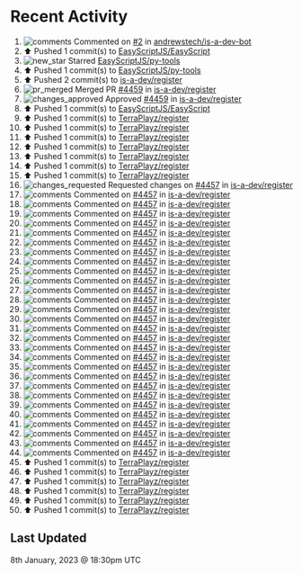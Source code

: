 # Recent Activity

<!--RECENT_ACTIVITY:start-->
1. ![comments](https://cdn.jsdelivr.net/gh/Readme-Workflows/Readme-Icons@main/icons/octicons/Comment.svg) Commented on [#2](https://github.com/andrewstech/is-a-dev-bot/pull/2#issuecomment-1374828487) in [andrewstech/is-a-dev-bot](https://github.com/andrewstech/is-a-dev-bot)<br>
2. ⬆️ Pushed 1 commit(s) to [EasyScriptJS/EasyScript](https://github.com/EasyScriptJS/EasyScript)<br>
3. ![new_star](https://cdn.jsdelivr.net/gh/Readme-Workflows/Readme-Icons@main/icons/octicons/StarredRepositoryYellow.svg) Starred [EasyScriptJS/py-tools](https://github.com/EasyScriptJS/py-tools)<br>
4. ⬆️ Pushed 1 commit(s) to [EasyScriptJS/py-tools](https://github.com/EasyScriptJS/py-tools)<br>
5. ⬆️ Pushed 2 commit(s) to [is-a-dev/register](https://github.com/is-a-dev/register)<br>
6. ![pr_merged](https://cdn.jsdelivr.net/gh/Readme-Workflows/Readme-Icons@main/icons/octicons/PullRequestMerged.svg) Merged PR [#4459](https://github.com/is-a-dev/register/pull/4459) in [is-a-dev/register](https://github.com/is-a-dev/register)<br>
7. ![changes_approved](https://cdn.jsdelivr.net/gh/Readme-Workflows/Readme-Icons@main/icons/octicons/ApprovedChanges.svg) Approved [#4459](https://github.com/is-a-dev/register/pull/4459#pullrequestreview-1239775220) in [is-a-dev/register](https://github.com/is-a-dev/register)<br>
8. ⬆️ Pushed 1 commit(s) to [EasyScriptJS/EasyScript](https://github.com/EasyScriptJS/EasyScript)<br>
9. ⬆️ Pushed 1 commit(s) to [TerraPlayz/register](https://github.com/TerraPlayz/register)<br>
10. ⬆️ Pushed 1 commit(s) to [TerraPlayz/register](https://github.com/TerraPlayz/register)<br>
11. ⬆️ Pushed 1 commit(s) to [TerraPlayz/register](https://github.com/TerraPlayz/register)<br>
12. ⬆️ Pushed 1 commit(s) to [TerraPlayz/register](https://github.com/TerraPlayz/register)<br>
13. ⬆️ Pushed 1 commit(s) to [TerraPlayz/register](https://github.com/TerraPlayz/register)<br>
14. ⬆️ Pushed 1 commit(s) to [TerraPlayz/register](https://github.com/TerraPlayz/register)<br>
15. ⬆️ Pushed 1 commit(s) to [TerraPlayz/register](https://github.com/TerraPlayz/register)<br>
16. ![changes_requested](https://cdn.jsdelivr.net/gh/Readme-Workflows/Readme-Icons@main/icons/octicons/RequestedChanges.svg) Requested changes on [#4457](https://github.com/is-a-dev/register/pull/4457#pullrequestreview-1239739176) in [is-a-dev/register](https://github.com/is-a-dev/register)<br>
17. ![comments](https://cdn.jsdelivr.net/gh/Readme-Workflows/Readme-Icons@main/icons/octicons/Comment.svg) Commented on [#4457](https://github.com/is-a-dev/register/pull/4457#discussion_r1064096469) in [is-a-dev/register](https://github.com/is-a-dev/register)<br>
18. ![comments](https://cdn.jsdelivr.net/gh/Readme-Workflows/Readme-Icons@main/icons/octicons/Comment.svg) Commented on [#4457](https://github.com/is-a-dev/register/pull/4457#discussion_r1064096598) in [is-a-dev/register](https://github.com/is-a-dev/register)<br>
19. ![comments](https://cdn.jsdelivr.net/gh/Readme-Workflows/Readme-Icons@main/icons/octicons/Comment.svg) Commented on [#4457](https://github.com/is-a-dev/register/pull/4457#discussion_r1064096418) in [is-a-dev/register](https://github.com/is-a-dev/register)<br>
20. ![comments](https://cdn.jsdelivr.net/gh/Readme-Workflows/Readme-Icons@main/icons/octicons/Comment.svg) Commented on [#4457](https://github.com/is-a-dev/register/pull/4457#discussion_r1064096621) in [is-a-dev/register](https://github.com/is-a-dev/register)<br>
21. ![comments](https://cdn.jsdelivr.net/gh/Readme-Workflows/Readme-Icons@main/icons/octicons/Comment.svg) Commented on [#4457](https://github.com/is-a-dev/register/pull/4457#discussion_r1064096365) in [is-a-dev/register](https://github.com/is-a-dev/register)<br>
22. ![comments](https://cdn.jsdelivr.net/gh/Readme-Workflows/Readme-Icons@main/icons/octicons/Comment.svg) Commented on [#4457](https://github.com/is-a-dev/register/pull/4457#discussion_r1064096494) in [is-a-dev/register](https://github.com/is-a-dev/register)<br>
23. ![comments](https://cdn.jsdelivr.net/gh/Readme-Workflows/Readme-Icons@main/icons/octicons/Comment.svg) Commented on [#4457](https://github.com/is-a-dev/register/pull/4457#discussion_r1064096396) in [is-a-dev/register](https://github.com/is-a-dev/register)<br>
24. ![comments](https://cdn.jsdelivr.net/gh/Readme-Workflows/Readme-Icons@main/icons/octicons/Comment.svg) Commented on [#4457](https://github.com/is-a-dev/register/pull/4457#discussion_r1064096037) in [is-a-dev/register](https://github.com/is-a-dev/register)<br>
25. ![comments](https://cdn.jsdelivr.net/gh/Readme-Workflows/Readme-Icons@main/icons/octicons/Comment.svg) Commented on [#4457](https://github.com/is-a-dev/register/pull/4457#discussion_r1064096335) in [is-a-dev/register](https://github.com/is-a-dev/register)<br>
26. ![comments](https://cdn.jsdelivr.net/gh/Readme-Workflows/Readme-Icons@main/icons/octicons/Comment.svg) Commented on [#4457](https://github.com/is-a-dev/register/pull/4457#discussion_r1064096436) in [is-a-dev/register](https://github.com/is-a-dev/register)<br>
27. ![comments](https://cdn.jsdelivr.net/gh/Readme-Workflows/Readme-Icons@main/icons/octicons/Comment.svg) Commented on [#4457](https://github.com/is-a-dev/register/pull/4457#discussion_r1064096050) in [is-a-dev/register](https://github.com/is-a-dev/register)<br>
28. ![comments](https://cdn.jsdelivr.net/gh/Readme-Workflows/Readme-Icons@main/icons/octicons/Comment.svg) Commented on [#4457](https://github.com/is-a-dev/register/pull/4457#discussion_r1064096177) in [is-a-dev/register](https://github.com/is-a-dev/register)<br>
29. ![comments](https://cdn.jsdelivr.net/gh/Readme-Workflows/Readme-Icons@main/icons/octicons/Comment.svg) Commented on [#4457](https://github.com/is-a-dev/register/pull/4457#discussion_r1064095917) in [is-a-dev/register](https://github.com/is-a-dev/register)<br>
30. ![comments](https://cdn.jsdelivr.net/gh/Readme-Workflows/Readme-Icons@main/icons/octicons/Comment.svg) Commented on [#4457](https://github.com/is-a-dev/register/pull/4457#discussion_r1064095880) in [is-a-dev/register](https://github.com/is-a-dev/register)<br>
31. ![comments](https://cdn.jsdelivr.net/gh/Readme-Workflows/Readme-Icons@main/icons/octicons/Comment.svg) Commented on [#4457](https://github.com/is-a-dev/register/pull/4457#discussion_r1064095909) in [is-a-dev/register](https://github.com/is-a-dev/register)<br>
32. ![comments](https://cdn.jsdelivr.net/gh/Readme-Workflows/Readme-Icons@main/icons/octicons/Comment.svg) Commented on [#4457](https://github.com/is-a-dev/register/pull/4457#discussion_r1064095582) in [is-a-dev/register](https://github.com/is-a-dev/register)<br>
33. ![comments](https://cdn.jsdelivr.net/gh/Readme-Workflows/Readme-Icons@main/icons/octicons/Comment.svg) Commented on [#4457](https://github.com/is-a-dev/register/pull/4457#discussion_r1064095495) in [is-a-dev/register](https://github.com/is-a-dev/register)<br>
34. ![comments](https://cdn.jsdelivr.net/gh/Readme-Workflows/Readme-Icons@main/icons/octicons/Comment.svg) Commented on [#4457](https://github.com/is-a-dev/register/pull/4457#discussion_r1064095543) in [is-a-dev/register](https://github.com/is-a-dev/register)<br>
35. ![comments](https://cdn.jsdelivr.net/gh/Readme-Workflows/Readme-Icons@main/icons/octicons/Comment.svg) Commented on [#4457](https://github.com/is-a-dev/register/pull/4457#discussion_r1064095537) in [is-a-dev/register](https://github.com/is-a-dev/register)<br>
36. ![comments](https://cdn.jsdelivr.net/gh/Readme-Workflows/Readme-Icons@main/icons/octicons/Comment.svg) Commented on [#4457](https://github.com/is-a-dev/register/pull/4457#discussion_r1064095480) in [is-a-dev/register](https://github.com/is-a-dev/register)<br>
37. ![comments](https://cdn.jsdelivr.net/gh/Readme-Workflows/Readme-Icons@main/icons/octicons/Comment.svg) Commented on [#4457](https://github.com/is-a-dev/register/pull/4457#discussion_r1064095551) in [is-a-dev/register](https://github.com/is-a-dev/register)<br>
38. ![comments](https://cdn.jsdelivr.net/gh/Readme-Workflows/Readme-Icons@main/icons/octicons/Comment.svg) Commented on [#4457](https://github.com/is-a-dev/register/pull/4457#discussion_r1064095516) in [is-a-dev/register](https://github.com/is-a-dev/register)<br>
39. ![comments](https://cdn.jsdelivr.net/gh/Readme-Workflows/Readme-Icons@main/icons/octicons/Comment.svg) Commented on [#4457](https://github.com/is-a-dev/register/pull/4457#discussion_r1064095462) in [is-a-dev/register](https://github.com/is-a-dev/register)<br>
40. ![comments](https://cdn.jsdelivr.net/gh/Readme-Workflows/Readme-Icons@main/icons/octicons/Comment.svg) Commented on [#4457](https://github.com/is-a-dev/register/pull/4457#discussion_r1064095470) in [is-a-dev/register](https://github.com/is-a-dev/register)<br>
41. ![comments](https://cdn.jsdelivr.net/gh/Readme-Workflows/Readme-Icons@main/icons/octicons/Comment.svg) Commented on [#4457](https://github.com/is-a-dev/register/pull/4457#discussion_r1064095431) in [is-a-dev/register](https://github.com/is-a-dev/register)<br>
42. ![comments](https://cdn.jsdelivr.net/gh/Readme-Workflows/Readme-Icons@main/icons/octicons/Comment.svg) Commented on [#4457](https://github.com/is-a-dev/register/pull/4457#discussion_r1064095399) in [is-a-dev/register](https://github.com/is-a-dev/register)<br>
43. ![comments](https://cdn.jsdelivr.net/gh/Readme-Workflows/Readme-Icons@main/icons/octicons/Comment.svg) Commented on [#4457](https://github.com/is-a-dev/register/pull/4457#discussion_r1064095183) in [is-a-dev/register](https://github.com/is-a-dev/register)<br>
44. ![comments](https://cdn.jsdelivr.net/gh/Readme-Workflows/Readme-Icons@main/icons/octicons/Comment.svg) Commented on [#4457](https://github.com/is-a-dev/register/pull/4457#issuecomment-1374741784) in [is-a-dev/register](https://github.com/is-a-dev/register)<br>
45. ⬆️ Pushed 1 commit(s) to [TerraPlayz/register](https://github.com/TerraPlayz/register)<br>
46. ⬆️ Pushed 1 commit(s) to [TerraPlayz/register](https://github.com/TerraPlayz/register)<br>
47. ⬆️ Pushed 1 commit(s) to [TerraPlayz/register](https://github.com/TerraPlayz/register)<br>
48. ⬆️ Pushed 1 commit(s) to [TerraPlayz/register](https://github.com/TerraPlayz/register)<br>
49. ⬆️ Pushed 1 commit(s) to [TerraPlayz/register](https://github.com/TerraPlayz/register)<br>
50. ⬆️ Pushed 1 commit(s) to [TerraPlayz/register](https://github.com/TerraPlayz/register)<br>
<!--RECENT_ACTIVITY:end-->

## Last Updated
<!--RECENT_ACTIVITY:last_update-->
8th January, 2023 @ 18:30pm UTC
<!--RECENT_ACTIVITY:last_update_end-->
